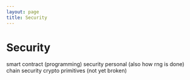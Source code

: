 ```yaml
---
layout: page
title: Security
---
```


# Security

smart contract (programming) security
personal (also how rng is done)
chain security
crypto primitives (not yet broken)
